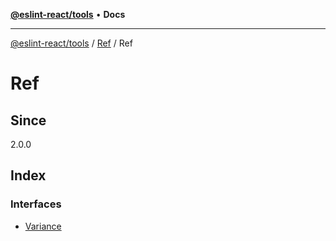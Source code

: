 [**@eslint-react/tools**](../../../../README.md) • **Docs**

***

[@eslint-react/tools](../../../../README.md) / [Ref](../../README.md) / Ref

# Ref

## Since

2.0.0

## Index

### Interfaces

- [Variance](interfaces/Variance.md)
